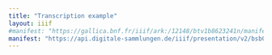 ```yaml
---
title: "Transcription example"
layout: iiif
#manifest: "https://gallica.bnf.fr/iiif/ark:/12148/btv1b8623241n/manifest.json"
manifest: "https://api.digitale-sammlungen.de/iiif/presentation/v2/bsb00001712/manifest"
---
```


